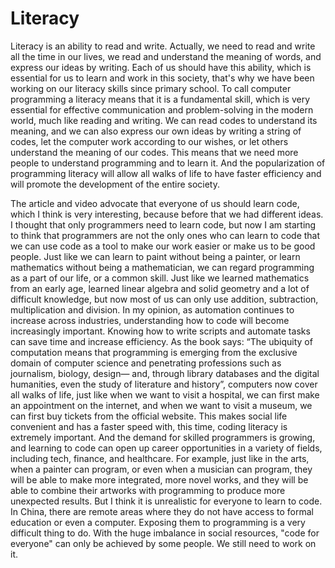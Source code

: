 # Literacy

Literacy is an ability to read and write. Actually, we need to read and write all the time in our lives, we read and understand the meaning of words, and express our ideas by writing. Each of us should have this ability, which is essential for us to learn and work in this society, that's why we have been working on our literacy skills since primary school.
To call computer programming a literacy means that it is a fundamental skill, which is very essential for effective communication and problem-solving in the modern world, much like reading and writing. We can read codes to understand its meaning, and we can also express our own ideas by writing a string of codes, let the computer work according to our wishes, or let others understand the meaning of our codes. This means that we need more people to understand programming and to learn it. And the popularization of programming literacy will allow all walks of life to have faster efficiency and will promote the development of the entire society.

The article and video advocate that everyone of us should learn code, which I think is very interesting, because before that we had different ideas. I thought that only programmers need to learn code, but now I am starting to think that programmers are not the only ones who can learn to code that we can use code as a tool to make our work easier or make us to be good people.
Just like we can learn to paint without being a painter, or learn mathematics without being a mathematician, we can regard programming as a part of our life, or a common skill. Just like we learned mathematics from an early age, learned linear algebra and solid geometry and a lot of difficult knowledge, but now most of us can only use addition, subtraction, multiplication and division.
In my opinion, as automation continues to increase across industries, understanding how to code will become increasingly important. Knowing how to write scripts and automate tasks can save time and increase efficiency. As the book says: “The ubiquity of computation means that programming is emerging from the exclusive domain of computer science and penetrating professions such as journalism, biology, design— and, through library databases and the digital humanities, even the study of literature and history”, computers now cover all walks of life, just like when we want to visit a hospital, we can first make an appointment on the internet, and when we want to visit a museum, we can first buy tickets from the official website. This makes social life convenient and has a faster speed with, this time, coding literacy is extremely important.
And the demand for skilled programmers is growing, and learning to code can open up career opportunities in a variety of fields, including tech, finance, and healthcare.
For example, just like in the arts, when a painter can program, or even when a musician can program, they will be able to make more integrated, more novel works, and they will be able to combine their artworks with programming to produce more unexpected results.
But I think it is unrealistic for everyone to learn to code. In China, there are remote areas where they do not have access to formal education or even a computer. Exposing them to programming is a very difficult thing to do. With the huge imbalance in social resources, "code for everyone" can only be achieved by some people. We still need to work on it.
